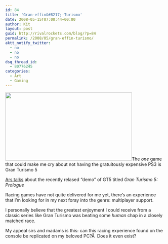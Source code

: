 ```yaml
---
id: 84
title: 'Gran-effin&#8217;-Turismo'
date: 2008-05-15T07:00:44+00:00
author: Kit
layout: post
guid: http://rivalrockets.com/blog/?p=84
permalink: /2008/05/gran-effin-turismo/
aktt_notify_twitter:
  - no
  - no
  - no
dsq_thread_id:
  - 80776245
categories:
  - Art
  - Gaming
---
```

<img class="alignleft size-medium wp-image-113" title="race_car" src="http://rivalrockets.com/blog/wp-content/uploads/2008/05/race_car-400x215.jpg" alt="" width="400" height="215" />The _one_ game that could make me cry about not having the gratuitously expensive PS3 is Gran Turismo 5

[Ars talks](http://arstechnica.com/reviews/games/gt5-prologue-review.ars) about the recently relased &#8220;demo&#8221; of GT5 titled _Gran Turismo 5: Prologue_

Racing games have not quite delivered for me yet, there&#8217;s an experience that I&#8217;m looking for in my next foray into the genre: multiplayer support.

I personally believe that the greatest enjoyment I could receive from a classic series like Gran Turismo was beating some _human_ chap in a closely matched race.

My appeal sirs and madams is this: can this racing experience found on the console be replicated on my beloved PC?Â  Does it even exist?